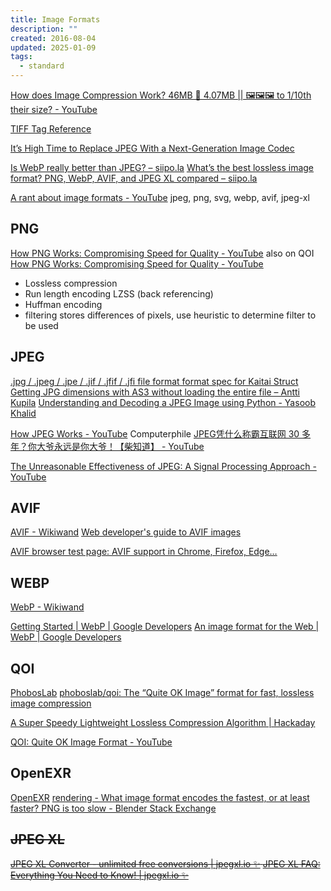 ```yaml
---
title: Image Formats
description: ""
created: 2016-08-04
updated: 2025-01-09
tags:
  - standard
---
```


[How does Image Compression Work? 46MB 📩 4.07MB || 🖼🖼🖼 to 1/10th their size? - YouTube](https://www.youtube.com/watch?v=Kv1Hiv3ox8I)

[TIFF Tag Reference](http://www.awaresystems.be/imaging/tiff/tifftags.html)

[It’s High Time to Replace JPEG With a Next-Generation Image Codec](https://cloudinary.com/blog/time_for_next_gen_codecs_to_dethrone_jpeg)

[Is WebP really better than JPEG? – siipo.la](https://siipo.la/blog/is-webp-really-better-than-jpeg)
[What’s the best lossless image format? PNG, WebP, AVIF, and JPEG XL compared – siipo.la](https://siipo.la/blog/whats-the-best-lossless-image-format-comparing-png-webp-avif-and-jpeg-xl)

[A rant about image formats - YouTube](https://www.youtube.com/watch?v=pFNmS_HZ2Zs) jpeg, png, svg, webp, avif, jpeg-xl

## PNG

[How PNG Works: Compromising Speed for Quality - YouTube](https://www.youtube.com/watch?v=EFUYNoFRHQI) also on QOI
[How PNG Works: Compromising Speed for Quality - YouTube](https://www.youtube.com/watch?v=EFUYNoFRHQI)

- Lossless compression
- Run length encoding
  LZSS (back referencing)
- Huffman encoding
- filtering
  stores differences of pixels, use heuristic to determine filter to be used

## JPEG

[.jpg / .jpeg / .jpe / .jif / .jfif / .jfi file format format spec for Kaitai Struct](http://formats.kaitai.io/jpeg/index.html)
[Getting JPG dimensions with AS3 without loading the entire file – Antti Kupila](http://www.anttikupila.com/flash/getting-jpg-dimensions-with-as3-without-loading-the-entire-file/)
[Understanding and Decoding a JPEG Image using Python - Yasoob Khalid](https://yasoob.me/posts/understanding-and-writing-jpeg-decoder-in-python/)

[How JPEG Works - YouTube](https://www.youtube.com/playlist?list=PLzH6n4zXuckoAod3z31QEST1ZaizBuNHh) Computerphile
[JPEG凭什么称霸互联网 30 多年？你大爷永远是你大爷！【柴知道】 - YouTube](https://www.youtube.com/watch?v=NpbhFTmUvts)

[The Unreasonable Effectiveness of JPEG: A Signal Processing Approach - YouTube](https://www.youtube.com/watch?v=0me3guauqOU)

## AVIF

[AVIF - Wikiwand](https://www.wikiwand.com/en/AVIF)
[Web developer's guide to AVIF images](https://darekkay.com/blog/avif-images/)

[AVIF browser test page: AVIF support in Chrome, Firefox, Edge…](https://libre-software.net/image/avif-test/)

## WEBP

[WebP - Wikiwand](https://www.wikiwand.com/en/WebP)

[Getting Started | WebP | Google Developers](https://developers.google.com/speed/webp/docs/using)
[An image format for the Web | WebP | Google Developers](https://developers.google.com/speed/webp/)

## QOI

[PhobosLab](https://phoboslab.org/log/2021/11/qoi-fast-lossless-image-compression)
[phoboslab/qoi: The “Quite OK Image” format for fast, lossless image compression](https://github.com/phoboslab/qoi)

[A Super Speedy Lightweight Lossless Compression Algorithm | Hackaday](https://hackaday.com/2021/11/30/a-super-speedy-lightweight-lossless-compression-algorithm/)

[QOI: Quite OK Image Format - YouTube](https://www.youtube.com/playlist?list=PLP29wDx6QmW6jC6t11RKVc2VYzMlWaR3q)

## OpenEXR

[OpenEXR](https://www.openexr.com/)
[rendering - What image format encodes the fastest, or at least faster? PNG is too slow - Blender Stack Exchange](https://blender.stackexchange.com/questions/148231/what-image-format-encodes-the-fastest-or-at-least-faster-png-is-too-slow)

## ~~JPEG XL~~

~~[JPEG XL Converter - unlimited free conversions | jpegxl.io ✨](https://jpegxl.io/)
[JPEG XL FAQ: Everything You Need to Know! | jpegxl.io ✨](https://jpegxl.io/articles/faq/#introduction)~~
